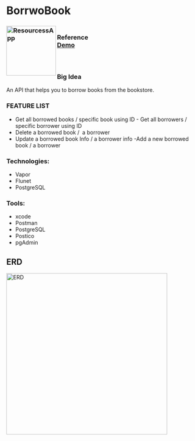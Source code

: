 # BorrwoBook


 <!-- PROJECT LOGO -->
<div>
<h3><img align="left" width="130" height="130" alt="ResourcessApp" src="https://user-images.githubusercontent.com/89946063/212541231-c845727f-1487-4f4f-ad75-86f3bbdc5cea.png"> <br/> Reference <br/>
  <a href="https://vimeo.com/789425500">Demo</a> <br/> <br/> <br/> </h3>   
 </div>   


### Big Idea
An API that helps you to borrow books from the bookstore.

### FEATURE LIST
 - Get all borrowed books / specific book using ID
 - Get all borrowers / specific borrower using ID
 - Delete a borrowed book /  a borrower
 - Update a borrowed book Info / a borrower info
 -Add a new borrowed book / a borrower


### Technologies: 
 - Vapor
 - Flunet
 - PostgreSQL
 
### Tools: 
 - xcode
 - Postman
 - PostgreSQL
 - Postico
 - pgAdmin
 

## ERD 
<p align="center">
</p>
<img width="422" alt="ERD" src="https://user-images.githubusercontent.com/89946063/226659970-fe63aeea-f401-49fd-b8a3-6e0daaca936e.png">
